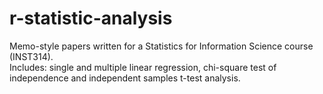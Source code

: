 # r-statistic-analysis

Memo-style papers written for a Statistics for Information Science course (INST314).<br />
Includes: single and multiple linear regression, chi-square test of independence and independent samples t-test analysis. 

